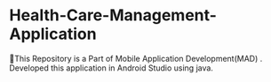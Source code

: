 # Health-Care-Management-Application
 📌This Repository is a Part of Mobile Application Development(MAD) . Developed this application in Android Studio using java.
